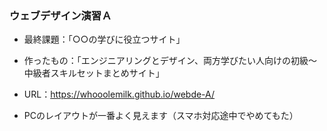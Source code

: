 ### ウェブデザイン演習Ａ
- 最終課題：「○○の学びに役立つサイト」

- 作ったもの：「エンジニアリングとデザイン、両方学びたい人向けの初級～中級者スキルセットまとめサイト」

- URL：https://whooolemilk.github.io/webde-A/

- PCのレイアウトが一番よく見えます（スマホ対応途中でやめてもた）
